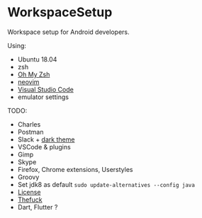 # WorkspaceSetup
Workspace setup for Android developers.

Using:
* Ubuntu 18.04
* zsh
* [Oh My Zsh](https://github.com/robbyrussell/oh-my-zsh)
* [neovim](https://github.com/neovim/neovim)
* [Visual Studio Code](https://code.visualstudio.com/docs/setup/linux)
* emulator settings

TODO:
* Charles
* Postman
* Slack + [dark theme](https://github.com/LanikSJ/slack-dark-mode)
* VSCode & plugins
* Gimp
* Skype
* Firefox, Chrome extensions, Userstyles
* Groovy
* Set jdk8 as default `sudo update-alternatives --config java`
* [License](https://stackoverflow.com/questions/39760172/you-have-not-accepted-the-license-agreements-of-the-following-sdk-components)
* [Thefuck](https://github.com/nvbn/thefuck)
* Dart, Flutter ?
